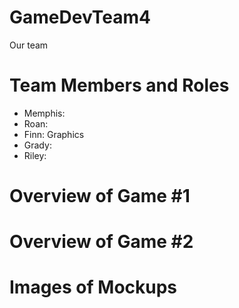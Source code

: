 # GameDevTeam4
Our team

# Team Members and Roles
* Memphis:
* Roan:
* Finn: Graphics
* Grady:
* Riley:

# Overview of Game #1

# Overview of Game #2

# Images of Mockups
